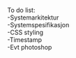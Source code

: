 To do list:  
  -Systemarkitektur  
  -Systemspesifikasjon  
  -CSS styling  
  -Timestamp  
  -Evt photoshop 
  
